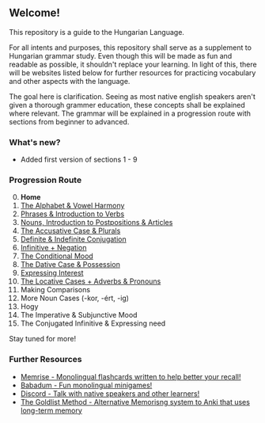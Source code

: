 ## Welcome!

This repository is a guide to the Hungarian Language.

For all intents and purposes, this repository shall serve as a supplement to Hungarian grammar study. Even though
this will be made as fun and readable as possible, it shouldn't replace your learning. In light of this, there will be
websites listed below for further resources for practicing vocabulary and other aspects with the language.

The goal here is clarification. Seeing as most native english speakers aren't given a thorough grammer education, these concepts
shall be explained where relevant. The grammar will be explained in a progression route with sections from beginner to advanced.

### What's new?

* Added first version of sections 1 - 9

### Progression Route

0. **Home**
1. [The Alphabet & Vowel Harmony](/Section1.md)
2. [Phrases & Introduction to Verbs](/Section2.md)
3. [Nouns, Introduction to Postpositions & Articles](/Section3.md)
4. [The Accusative Case & Plurals](/Section4.md)
5. [Definite & Indefinite Conjugation](/Section5.md)
6. [Infinitive + Negation](/Section6.md)
7. [The Conditional Mood](/Section7.md)
8. [The Dative Case & Possession](/Section8.md)
9. [Expressing Interest](/Section9.md)
10. [The Locative Cases + Adverbs & Pronouns](/Section9.md)
11. Making Comparisons
12. More Noun Cases (-kor, -ért, -ig)
13. Hogy
14. The Imperative & Subjunctive Mood
15. The Conjugated Infinitive & Expressing need

Stay tuned for more!

### Further Resources

* [Memrise - Monolingual flashcards written to help better your recall!](www.memrise.com/group/262696/)
* [Babadum - Fun monolingual minigames!](https://babadum.com/)
* [Discord - Talk with native speakers and other learners!](https://discord.gg/wSg45QS)
* [The Goldlist Method - Alternative Memorisng system to Anki that uses long-term memory](https://www.youtube.com/watch?v=Ixxq8moh4pg)
